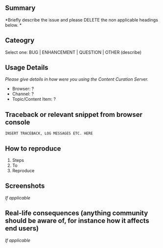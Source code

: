 ## Summary

*Briefly describe the issue and please DELETE the non applicable headings below. *

## Cateogry

Select one: BUG | ENHANCEMENT | QUESTION | OTHER (describe)

## Usage Details

*Please give details in how were you using the Content Curation Server.*

 - Browser: ?
 - Channel: ?
 - Topic/Content Item: ?

## Traceback or relevant snippet from browser console

```
INSERT TRACEBACK, LOG MESSAGES ETC. HERE
```

## How to reproduce

1. Steps
2. To
3. Reproduce

## Screenshots

*If applicable*

## Real-life consequences (anything community should be aware of, for instance how it affects end users)

*If applicable*
